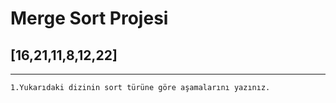 # Merge Sort Projesi

## [16,21,11,8,12,22]

---
```
1.Yukarıdaki dizinin sort türüne göre aşamalarını yazınız.
```
